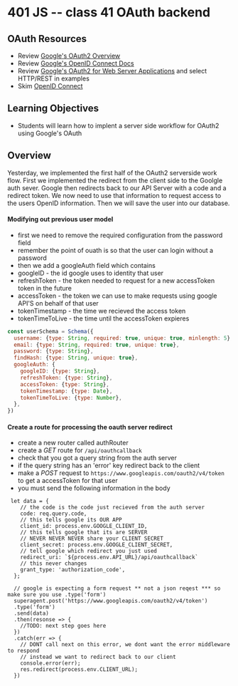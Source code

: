 401 JS -- class 41 OAuth backend
===

## OAuth Resources
* Review [Google's OAuth2 Overview]
* Review [Google's OpenID Connect Docs]
* Review [Google's OAuth2 for Web Server Applications] and select HTTP/REST in examples
* Skim [OpenID Connect]

## Learning Objectives
* Students will learn how to implent a server side workflow for OAuth2 using Google's OAuth

## Overview
Yesterday, we implemented the first half of the OAuth2 serverside work flow. First we implemented the redirect from the client side to the Goolgle auth sever. Google then redirects back to our API Server with a code and a redirect token. We now need to use that information to request access to the users OpenID information. Then we will save the user into our database.

#### Modifying out previous user model
* first we need to remove the required configuration from the password field
 * remember the point of ouath is so that the user can login without a password
* then we add a googleAuth field which contains
 * googleID - the id google uses to identity that user
 * refreshToken - the token needed to request for a new accessToken token in the future
 * accessToken - the token we can use to make requests using google API'S on behalf of that user
 * tokenTimestamp - the time we recieved the access token
 * tokenTimeToLive - the time until the accessToken expieres
``` javascript
const userSchema = Schema({
  username: {type: String, required: true, unique: true, minlength: 5},
  email: {type: String, required: true, unique: true},
  password: {type: String},
  findHash: {type: String, unique: true},
  googleAuth: {
    googleID: {type: String},
    refreshToken: {type: String},
    accessToken: {type: String},
    tokenTimestamp: {type: Date},
    tokenTimeToLive: {type: Number},
  },
})
```
#### Create a route for processing the oauth server redirect
* create a new router called authRouter
* create a *GET* route for `/api/oauthcallback`
* check that you got a query string from the auth server
 * if the query string has an 'error' key redirect back to the client
* make a *POST* request to `https://www.googleapis.com/oauth2/v4/token` to get a accessToken for that user
 * you must send the following information in the body
```
 let data = {
    // the code is the code just recieved from the auth server
    code: req.query.code,
    // this tells google its OUR APP
    client_id: process.env.GOOGLE_CLIENT_ID,
    // this tells google that its are SERVER
    // NEVER NEVER NEVER share your CLIENT SECRET 
    client_secret: process.env.GOOGLE_CLIENT_SECRET,
    // tell google which redirect you just used
    redirect_uri: `${process.env.API_URL}/api/oauthcallback`
    // this never changes
    grant_type: 'authorization_code', 
  };

  // google is expecting a form request ** not a json reqest *** so make sure you use .type('form')
  superagent.post('https://www.googleapis.com/oauth2/v4/token')
  .type('form')
  .send(data)
  .then(resonse => {
    //TODO: next step goes here
  })
  .catch(err => {
    // DONT call next on this error, we dont want the error middleware to respond
    // instead we want to redirect back to our client
    console.error(err);
    res.redirect(process.env.CLIENT_URL);
  })
```

<!--links -->
[OpenID Connect]: http://openid.net/connect/
[Google's OAuth2 Overview]: https://developers.google.com/identity/protocols/OAuth2
[Google's OpenID Connect Docs]: https://developers.google.com/identity/protocols/OpenIDConnect
[Google's OAuth2 for Web Server Applications]: https://developers.google.com/identity/protocols/OAuth2WebServer
